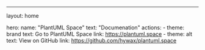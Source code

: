 ---
layout: home

hero:
  name: "PlantUML Space"
  text: "Documenation"
  actions:
    - theme: brand
      text: Go to PlantUML Space
      link: https://plantuml.space
    - theme: alt
      text: View on GitHub
      link: https://github.com/hywax/plantuml.space
